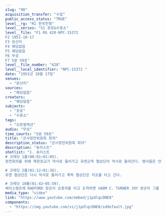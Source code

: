 ```yaml
---
slug: "90"
acquisition_transfer: "수집"
public_access_status: "TRUE"
level__rg: "R1 한국전쟁"
level__series: "S1 포로&수용소"
level__file: "F1 RG 428-NPC-15372 
F2 1951-10-17
F3 문산리 
F4 해당없음
F5 해당없음 
F6 무성
F7 5분 59초"
level__file_number: "428"
level__local_identifier: "NPC-15372 "
date: "1951년 10월 17일"
venues: 
  - "문산리"
sources: 
  - "해당없음"
creators: 
  - "해당없음"
subjects: 
  - "포로"
  - "수용소"
tags: 
  - "오픈컬렉션"
audio: "무성"
time_courts: "5분 59초"
title: "군사정전위원회 회의"
description_status: "군사정전위원회 회의"
description: "숏리스트"
shotlist: "1. 숏리스트
# 크레딧 1롤(00:01~01:05). 
정전회의를 위해 북한장교가 막사로 들어가고 유엔군측 협상단이 막사로 들어간다. 병사들은 언덕에 앉아 한가로이 있고 회의를 끝낸 장교들이 막사 밖으로 나온다. 막사 안에는 식사를 하고 짚 차 위에 앉아 휴식을 취하고 있다. 

# 크레딧 2롤(01:12~01:36). 
유엔 협상단은 다시 막사로 들어가고 북측 협상단은 지프를 타고 간다.

# 크레딧 10롤(01:42~05:59). 
베이스캠프에 RADFORD 장군이 승용차를 타고 도착하면 VADM C. TURNER JOY 장군이 그를 맞이하고 JOY와 RADFORD는 서로 담소를 나누며 서 있다. 두 사람 클로즈업. JOY 장군이 막사로 들어간다. 막사의자에 앉아 문서를 읽고 있는 JOY. 막사 앞에서 서서 이야기를 나누는 두 사람. 이번엔 편하게 모자를 벗고 있다. 리지웨이 장군의 막사 앞에서 사진을 찍고 여기저기 카메라를 들고 다니며 사진을 찍는 모습. 두 사람을 다시 사진찍고 있느 사진병들의 모습. JOY 장군이 다시 막사로 돌아와서 세수하는 모습. 햇살이 늬엿늬엿 지고 있다."
media_type: "video"
link: "https://www.youtube.com/embed/j1pdlqcONE8"
components: 
  - "https://img.youtube.com/vi/j1pdlqcONE8/sddefault.jpg"
---
```

